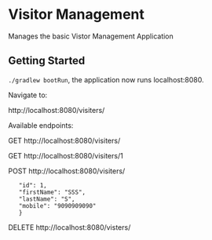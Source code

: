 # Visitor Management
Manages the basic Vistor Management Application
## Getting Started

`./gradlew bootRun`, the application now runs localhost:8080.

Navigate to:

http://localhost:8080/visiters/

Available endpoints:

GET http://localhost:8080/visiters/

GET http://localhost:8080/visiters/1

POST http://localhost:8080/visiters/

```{
   "id": 1,
   "firstName": "SSS",
   "lastName": "S",
   "mobile": "9090909090"
   }
```
DELETE http://localhost:8080/visters/

